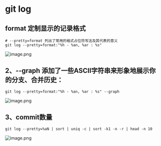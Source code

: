 # git log
## format 定制显示的记录格式
```shell
# --pretty=format 列出了常用的格式占位符写法及其代表的意义
git log --pretty=format:"%h - %an, %ar : %s"
```
![image.png](https://cdn.fpic.top/docs/0/2024/png/20240910140850224.png)
## 2、--graph 添加了一些ASCII字符串来形象地展示你的分支、合并历史：
```shell
git log --pretty=format:"%h - %an, %ar : %s" --graph
```
![image.png](https://cdn.fpic.top/docs/0/2024/png/20240910140851570.png)
## 3、commit数量
```shell
git log --pretty=%aN | sort | uniq -c | sort -k1 -n -r | head -n 10
```
![image.png](https://cdn.fpic.top/docs/0/2024/png/20240910140859126.png)

